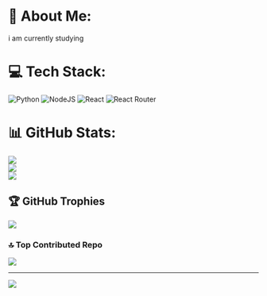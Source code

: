 # 💫 About Me:
i am currently studying


# 💻 Tech Stack:
![Python](https://img.shields.io/badge/python-3670A0?style=for-the-badge&logo=python&logoColor=ffdd54) ![NodeJS](https://img.shields.io/badge/node.js-6DA55F?style=for-the-badge&logo=node.js&logoColor=white) ![React](https://img.shields.io/badge/react-%2320232a.svg?style=for-the-badge&logo=react&logoColor=%2361DAFB) ![React Router](https://img.shields.io/badge/React_Router-CA4245?style=for-the-badge&logo=react-router&logoColor=white)
# 📊 GitHub Stats:
![](https://github-readme-stats.vercel.app/api?username=abouelfoutoh&theme=dark&hide_border=false&include_all_commits=true&count_private=true)<br/>
![](https://nirzak-streak-stats.vercel.app/?user=abouelfoutoh&theme=dark&hide_border=false)<br/>
![](https://github-readme-stats.vercel.app/api/top-langs/?username=abouelfoutoh&theme=dark&hide_border=false&include_all_commits=true&count_private=true&layout=compact)

## 🏆 GitHub Trophies
![](https://github-profile-trophy.vercel.app/?username=abouelfoutoh&theme=radical&no-frame=false&no-bg=true&margin-w=4)

### 🔝 Top Contributed Repo
![](https://github-contributor-stats.vercel.app/api?username=abouelfoutoh&limit=5&theme=dark&combine_all_yearly_contributions=true)

---
[![](https://visitcount.itsvg.in/api?id=abouelfoutoh&icon=0&color=0)](https://visitcount.itsvg.in)

<!-- Proudly created with GPRM ( https://gprm.itsvg.in ) -->
